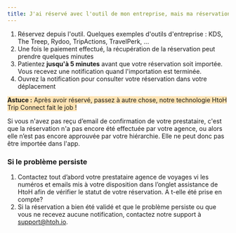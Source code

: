 ```yaml
---
title: J'ai réservé avec l'outil de mon entreprise, mais ma réservation n'est pas importée
---
```


1. Réservez depuis l'outil. Quelques exemples d'outils d'entreprise : KDS, The Treep, Rydoo, TripActions, TravelPerk, ...
2. Une fois le paiement effectué, la récupération de la réservation peut prendre quelques minutes
3. Patientez **jusqu'à 5 minutes** avant que votre réservation soit importée. Vous recevez une notification quand l'importation est terminée.
4. Ouvrez la notification pour consulter votre réservation dans votre déplacement

<span style="background-color:moccasin;">**Astuce :**</span><span style="background-color:moccasin;"> Après avoir réservé, passez à autre chose, notre technologie HtoH Trip Connect fait le job !</span>

Si vous n'avez pas reçu d’email de confirmation de votre prestataire, c'est que la réservation n'a pas encore été effectuée par votre agence, ou alors elle n’est pas encore approuvée par votre hiérarchie. Elle ne peut donc pas être importée dans l'app.

### Si le problème persiste

1. Contactez tout d’abord votre prestataire agence de voyages vi les numéros et emails mis à votre disposition dans l’onglet assistance de HtoH afin de vérifier le statut de votre réservation. A t-elle été prise en compte?
2. Si la réservation a bien été validé et que le problème persiste ou que vous ne recevez aucune notification, contactez notre support à [support@htoh.io](mailto:support@htoh.io).